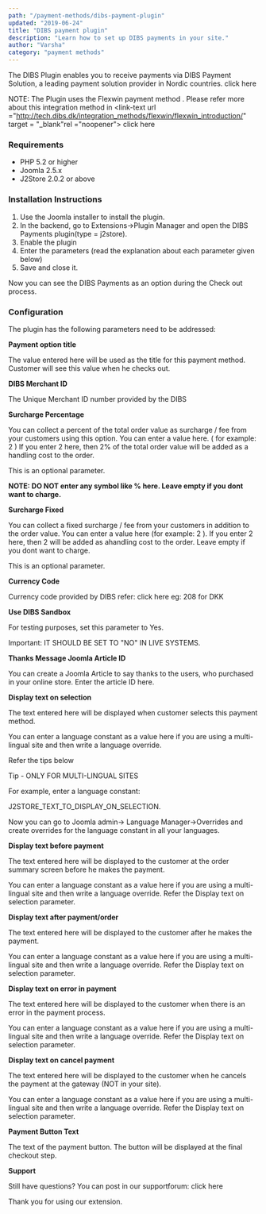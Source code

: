 ```yaml
---
path: "/payment-methods/dibs-payment-plugin"
updated: "2019-06-24"
title: "DIBS payment plugin"
description: "Learn how to set up DIBS payments in your site."
author: "Varsha"
category: "payment methods"
---
```


The DIBS Plugin enables you to receive payments via DIBS Payment Solution, a leading payment solution provider in Nordic countries. <link-text url ="http://www.dibspayment.com/" target = "_blank" rel = "noopener"> click here </link-text>

NOTE: The Plugin uses the Flexwin payment method . Please refer more about this integration method in <link-text url ="http://tech.dibs.dk/integration_methods/flexwin/flexwin_introduction/" target = "_blank"rel ="noopener"> click here </link-text>

### Requirements

* PHP 5.2 or higher
* Joomla 2.5.x
* J2Store 2.0.2 or above

### Installation Instructions

1. Use the Joomla installer to install the plugin.
2. In the backend, go to Extensions->Plugin Manager and open the DIBS Payments plugin(type = j2store).
3. Enable the plugin
4. Enter the parameters (read the explanation about each parameter given below)
5. Save and close it.

Now you can see the DIBS Payments as an option during the Check out process.

### Configuration

The plugin has the following parameters need to be addressed:

**Payment option title**

The value entered here will be used as the title for this payment method. Customer will see this value when he checks out.

**DIBS Merchant ID**

The Unique Merchant ID number provided by the DIBS

**Surcharge Percentage**

You can collect a percent of the total order value as surcharge / fee from your customers using this option. You can enter a value here. ( for example: 2 ) If you enter 2 here, then 2% of the total order value will be added as a handling cost to the order.

This is an optional parameter.

**NOTE: DO NOT enter any symbol like % here. Leave empty if you dont want to charge.**

**Surcharge Fixed**

You can collect a fixed surcharge / fee from your customers in addition to the order value. You can enter a value here (for example: 2 ). If you enter 2 here, then 2 will be added as ahandling cost to the order. Leave empty if you dont want to charge.

This is an optional parameter.

**Currency Code**

Currency code provided by DIBS refer: <link-text url="http://www.dibs.se/toolbox/currency_codes/" target = "_blank" rel ="noopener"> click here </link-text> 
eg: 208 for DKK

**Use DIBS Sandbox**

For testing purposes, set this parameter to Yes.

Important: IT SHOULD BE SET TO "NO" IN LIVE SYSTEMS.

**Thanks Message Joomla Article ID**

You can create a Joomla Article to say thanks to the users, who purchased in your online store. Enter the article ID here.

**Display text on selection**

The text entered here will be displayed when customer selects this payment method.

You can enter a language constant as a value here if you are using a multi-lingual site and then write a language override.

Refer the tips below

Tip - ONLY FOR MULTI-LINGUAL SITES

For example, enter a language constant:

J2STORE_TEXT_TO_DISPLAY_ON_SELECTION.

Now you can go to Joomla admin-> Language Manager->Overrides and create overrides for the language constant in all your languages.

**Display text before payment**

The text entered here will be displayed to the customer at the order summary screen before he makes the payment.

You can enter a language constant as a value here if you are using a multi-lingual site and then write a language override. Refer the Display text on selection parameter.

**Display text after payment/order**

The text entered here will be displayed to the customer after he makes the payment.

You can enter a language constant as a value here if you are using a multi-lingual site and then write a language override. Refer the Display text on selection parameter.

**Display text on error in payment**

The text entered here will be displayed to the customer when there is an error in the payment process.

You can enter a language constant as a value here if you are using a multi-lingual site and then write a language override. Refer the Display text on selection parameter.

**Display text on cancel payment**

The text entered here will be displayed to the customer when he cancels the payment at the gateway (NOT in your site).

You can enter a language constant as a value here if you are using a multi-lingual site and then write a language override. Refer the Display text on selection parameter.

**Payment Button Text**

The text of the payment button. The button will be displayed at the final checkout step.

**Support**

Still have questions? You can post in our supportforum: <link-text url ="http://j2store.org/forum/index.html" target = "_blank" rel = "noopener">click here</link-text>

Thank you for using our extension.